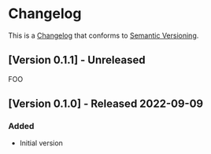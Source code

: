 # Changelog

This is a [Changelog](https://keepachangelog.com/en/1.0.0/) 
that conforms to [Semantic Versioning](https://semver.org/spec/v2.0.0.html).


## [Version 0.1.1] - Unreleased


FOO

## [Version 0.1.0] - Released 2022-09-09

### Added
* Initial version
